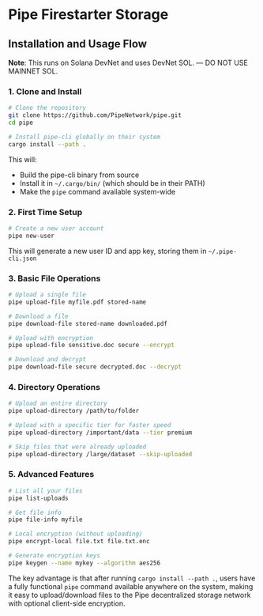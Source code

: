 # Pipe Firestarter Storage

## Installation and Usage Flow

**Note**: This runs on Solana DevNet and uses DevNet SOL. — DO NOT USE MAINNET SOL.

### 1. Clone and Install

```bash
# Clone the repository
git clone https://github.com/PipeNetwork/pipe.git
cd pipe

# Install pipe-cli globally on their system
cargo install --path .
```

This will:
- Build the pipe-cli binary from source
- Install it in `~/.cargo/bin/` (which should be in their PATH)
- Make the `pipe` command available system-wide

### 2. First Time Setup

```bash
# Create a new user account
pipe new-user
```

This will generate a new user ID and app key, storing them in `~/.pipe-cli.json`

### 3. Basic File Operations

```bash
# Upload a single file
pipe upload-file myfile.pdf stored-name

# Download a file
pipe download-file stored-name downloaded.pdf

# Upload with encryption
pipe upload-file sensitive.doc secure --encrypt

# Download and decrypt
pipe download-file secure decrypted.doc --decrypt
```

### 4. Directory Operations

```bash
# Upload an entire directory
pipe upload-directory /path/to/folder

# Upload with a specific tier for faster speed
pipe upload-directory /important/data --tier premium

# Skip files that were already uploaded
pipe upload-directory /large/dataset --skip-uploaded
```

### 5. Advanced Features

```bash
# List all your files
pipe list-uploads

# Get file info
pipe file-info myfile

# Local encryption (without uploading)
pipe encrypt-local file.txt file.txt.enc

# Generate encryption keys
pipe keygen --name mykey --algorithm aes256
```

The key advantage is that after running `cargo install --path .`, users have a fully functional `pipe` command available anywhere on the system, making it easy to upload/download files to the Pipe decentralized storage network with optional client-side encryption.